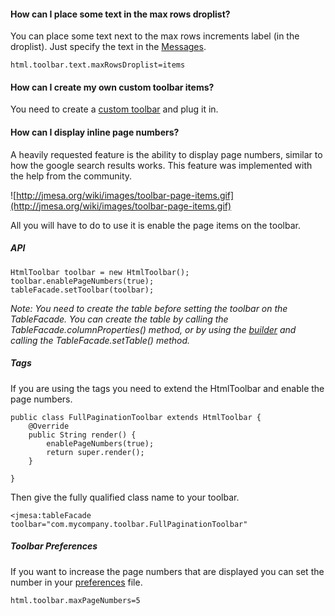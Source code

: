 #### How can I place some text in the max rows droplist? ####

You can place some text next to the max rows increments label (in the droplist). Just specify the text in the [Messages](Messages.md).

```
html.toolbar.text.maxRowsDroplist=items 
```

#### How can I create my own custom toolbar items? ####

You need to create a [custom toolbar](CustomToolbarTutorial.md) and plug it in.

#### How can I display inline page numbers? ####

A heavily requested feature is the ability to display page numbers,
similar to how the google search results works. This feature was
implemented with the help from the community.

![http://jmesa.org/wiki/images/toolbar-page-items.gif](http://jmesa.org/wiki/images/toolbar-page-items.gif)

All you will have to do to use it is enable the page items on the toolbar.

##### API #####

```
HtmlToolbar toolbar = new HtmlToolbar();
toolbar.enablePageNumbers(true);
tableFacade.setToolbar(toolbar); 
```

_Note: You need to create the table before setting the toolbar on the TableFacade. You can create the table by calling the TableFacade.columnProperties() method, or by using the [builder](HtmlTableBuilder.md) and calling the TableFacade.setTable() method._

##### Tags #####

If you are using the tags you need to extend the HtmlToolbar and enable the page numbers.

```
public class FullPaginationToolbar extends HtmlToolbar {
    @Override
    public String render() {
        enablePageNumbers(true);
        return super.render();
    }

}
```

Then give the fully qualified class name to your toolbar.

```
<jmesa:tableFacade
toolbar="com.mycompany.toolbar.FullPaginationToolbar" 
```

##### Toolbar Preferences #####

If you want to increase the page numbers that are displayed you can set the number in  your [preferences](Preferences.md) file.

```
html.toolbar.maxPageNumbers=5
```